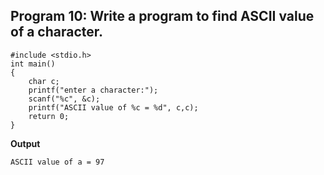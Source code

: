 ## Program 10: Write a program to find ASCII value of a character.
```
#include <stdio.h>
int main()
{
    char c;
    printf("enter a character:");
    scanf("%c", &c);
    printf("ASCII value of %c = %d", c,c);
    return 0;
}
```
**Output**
```
ASCII value of a = 97
```
